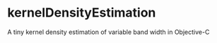 kernelDensityEstimation
=======================

A tiny kernel density estimation of variable band width in Objective-C 
